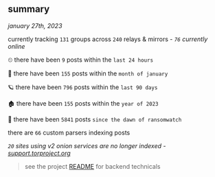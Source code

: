 
## summary
_january 27th, 2023_

currently tracking `131` groups across `240` relays & mirrors - _`76` currently online_

⏲ there have been `9` posts within the `last 24 hours`

🦈 there have been `155` posts within the `month of january`

🪐 there have been `796` posts within the `last 90 days`

🏚 there have been `155` posts within the `year of 2023`

🦕 there have been `5841` posts `since the dawn of ransomwatch`

there are `66` custom parsers indexing posts

_`20` sites using v2 onion services are no longer indexed - [support.torproject.org](https://support.torproject.org/onionservices/v2-deprecation/)_

> see the project [README](https://github.com/joshhighet/ransomwatch#ransomwatch--) for backend technicals
